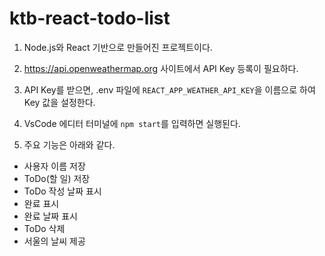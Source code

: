 # ktb-react-todo-list

1. Node.js와 React 기반으로 만들어진 프로젝트이다.
2. https://api.openweathermap.org 사이트에서 API Key 등록이 필요하다.
3. API Key를 받으면, .env 파일에 ```REACT_APP_WEATHER_API_KEY```을 이름으로 하여 Key 값을 설정한다.
4. VsCode 에디터 터미널에 ```npm start```를 입력하면 실행된다.

5. 주요 기능은 아래와 같다.
- 사용자 이름 저장
- ToDo(할 일) 저장
- ToDo 작성 날짜 표시
- 완료 표시
- 완료 날짜 표시
- ToDo 삭제
- 서울의 날씨 제공 
